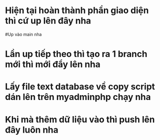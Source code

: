 # Hiện tại hoàn thành phần giao diện thì cứ up lên đây nha 
#Up vào main nha 
# Lần up tiếp theo thì tạo ra 1 branch mới thì mới đẩy lên nha 
# Lấy file text database về copy script dán lên trên myadminphp chạy nha
# Khi mà thêm dữ liệu vào thì push lên đây luôn nha 
